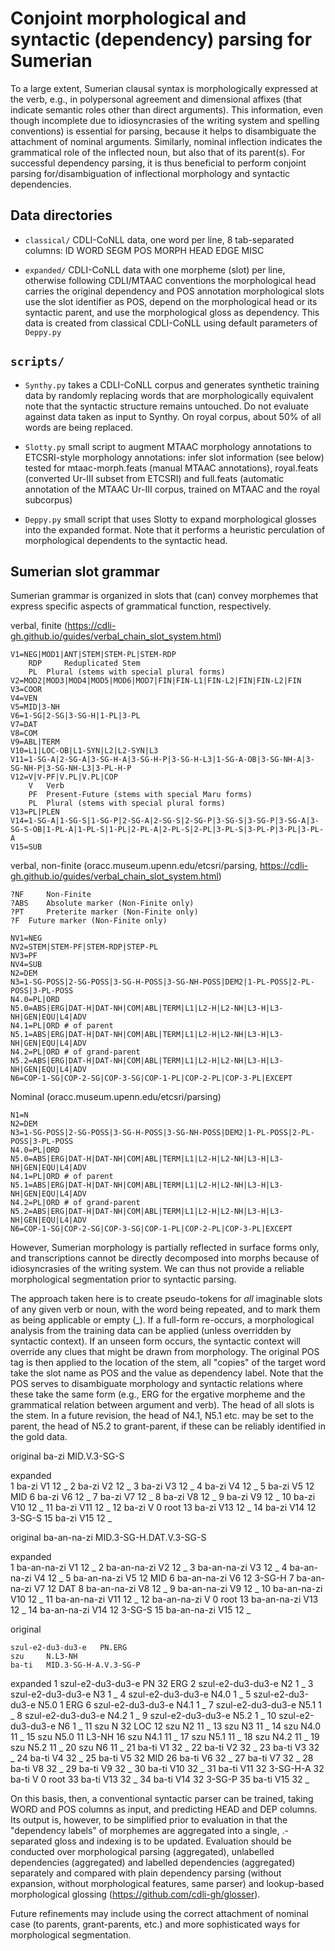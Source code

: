 # Conjoint morphological and syntactic (dependency) parsing for Sumerian

To a large extent, Sumerian clausal syntax is morphologically expressed at the verb, e.g., in polypersonal agreement and dimensional affixes (that indicate semantic roles other than direct arguments). This information, even though incomplete due to idiosyncrasies of the writing system and spelling conventions) is essential for parsing, because it helps to disambiguate the attachment of nominal arguments. Similarly, nominal inflection indicates the grammatical role of the inflected noun, but also that of its parent(s). For successful dependency parsing, it is thus beneficial to perform conjoint parsing for/disambiguation of inflectional morphology and syntactic dependencies.

## Data directories

- `classical/` 
	CDLI-CoNLL data, one word per line, 8 tab-separated columns: ID WORD SEGM POS MORPH HEAD EDGE MISC

- `expanded/`
	CDLI-CoNLL data with one morpheme (slot) per line, otherwise following CDLI/MTAAC conventions
	the morphological head carries the original dependency and POS annotation
	morphological slots use the slot identifier as POS, depend on the morphological head or its syntactic parent, and use the morphological gloss as dependency.
	This data is created from classical CDLI-CoNLL using default parameters of `Deppy.py`

	
## `scripts/`

- `Synthy.py`
	takes a CDLI-CoNLL corpus and generates synthetic training data by randomly replacing words that are morphologically equivalent
	note that the syntactic structure remains untouched. Do not evaluate against data taken as input to Synthy.
	On royal corpus, about 50% of all words are being replaced.

- `Slotty.py`
	small script to augment MTAAC morphology annotations to ETCSRI-style morphology annotations: infer slot information (see below)
	tested for mtaac-morph.feats (manual MTAAC annotations), royal.feats (converted Ur-III subset from ETCSRI) and full.feats (automatic annotation of the MTAAC Ur-III corpus, trained on MTAAC and the royal subcorpus)
	
- `Deppy.py`
	small script that uses Slotty to expand morphological glosses into the expanded format.
	Note that it performs a heuristic perculation of morphological dependents to the syntactic head.

## Sumerian slot grammar

Sumerian grammar is organized in slots that (can) convey morphemes that express specific aspects of grammatical function, respectively. 

verbal, finite (https://cdli-gh.github.io/guides/verbal_chain_slot_system.html)

	V1=NEG|MOD1|ANT|STEM|STEM-PL|STEM-RDP
		RDP 	Reduplicated Stem
		PL 	Plural (stems with special plural forms)
	V2=MOD2|MOD3|MOD4|MOD5|MOD6|MOD7|FIN|FIN-L1|FIN-L2|FIN|FIN-L2|FIN
	V3=COOR
	V4=VEN
	V5=MID|3-NH
	V6=1-SG|2-SG|3-SG-H|1-PL|3-PL
	V7=DAT
	V8=COM
	V9=ABL|TERM
	V10=L1|LOC-OB|L1-SYN|L2|L2-SYN|L3
	V11=1-SG-A|2-SG-A|3-SG-H-A|3-SG-H-P|3-SG-H-L3|1-SG-A-OB|3-SG-NH-A|3-SG-NH-P|3-SG-NH-L3|3-PL-H-P
	V12=V|V-PF|V.PL|V.PL|COP
		V 	Verb
		PF 	Present-Future (stems with special Maru forms)
		PL 	Plural (stems with special plural forms)
	V13=PL|PLEN
	V14=1-SG-A|1-SG-S|1-SG-P|2-SG-A|2-SG-S|2-SG-P|3-SG-S|3-SG-P|3-SG-A|3-SG-S-OB|1-PL-A|1-PL-S|1-PL|2-PL-A|2-PL-S|2-PL|3-PL-S|3-PL-P|3-PL|3-PL-A
	V15=SUB
		
verbal, non-finite (oracc.museum.upenn.edu/etcsri/parsing, https://cdli-gh.github.io/guides/verbal_chain_slot_system.html)

	?NF 	Non-Finite
	?ABS 	Absolute marker (Non-Finite only)
	?PT 	Preterite marker (Non-Finite only)
	?F 	Future marker (Non-Finite only)

	NV1=NEG
	NV2=STEM|STEM-PF|STEM-RDP|STEP-PL
	NV3=PF
	NV4=SUB
	N2=DEM
	N3=1-SG-POSS|2-SG-POSS|3-SG-H-POSS|3-SG-NH-POSS|DEM2|1-PL-POSS|2-PL-POSS|3-PL-POSS
	N4.0=PL|ORD
	N5.0=ABS|ERG|DAT-H|DAT-NH|COM|ABL|TERM|L1|L2-H|L2-NH|L3-H|L3-NH|GEN|EQU|L4|ADV
	N4.1=PL|ORD	# of parent
	N5.1=ABS|ERG|DAT-H|DAT-NH|COM|ABL|TERM|L1|L2-H|L2-NH|L3-H|L3-NH|GEN|EQU|L4|ADV
	N4.2=PL|ORD	# of grand-parent
	N5.2=ABS|ERG|DAT-H|DAT-NH|COM|ABL|TERM|L1|L2-H|L2-NH|L3-H|L3-NH|GEN|EQU|L4|ADV
	N6=COP-1-SG|COP-2-SG|COP-3-SG|COP-1-PL|COP-2-PL|COP-3-PL|EXCEPT
	
Nominal (oracc.museum.upenn.edu/etcsri/parsing)

	N1=N
	N2=DEM
	N3=1-SG-POSS|2-SG-POSS|3-SG-H-POSS|3-SG-NH-POSS|DEM2|1-PL-POSS|2-PL-POSS|3-PL-POSS
	N4.0=PL|ORD
	N5.0=ABS|ERG|DAT-H|DAT-NH|COM|ABL|TERM|L1|L2-H|L2-NH|L3-H|L3-NH|GEN|EQU|L4|ADV
	N4.1=PL|ORD	# of parent
	N5.1=ABS|ERG|DAT-H|DAT-NH|COM|ABL|TERM|L1|L2-H|L2-NH|L3-H|L3-NH|GEN|EQU|L4|ADV
	N4.2=PL|ORD	# of grand-parent
	N5.2=ABS|ERG|DAT-H|DAT-NH|COM|ABL|TERM|L1|L2-H|L2-NH|L3-H|L3-NH|GEN|EQU|L4|ADV
	N6=COP-1-SG|COP-2-SG|COP-3-SG|COP-1-PL|COP-2-PL|COP-3-PL|EXCEPT

However, Sumerian morphology is partially reflected in surface forms only, and transcriptions cannot be directly decomposed into morphs because of idiosyncrasies of the writing system. We can thus not provide a reliable morphological segmentation prior to syntactic parsing.

The approach taken here is to create pseudo-tokens for *all* imaginable slots of any given verb or noun, with the word being repeated, and to mark them as being applicable or empty (_). If a full-form re-occurs, a morphological analysis from the training data can be applied (unless overridden by syntactic context). If an unseen form occurs, the syntactic context will override any clues that might be drawn from morphology.
The original POS tag is then applied to the location of the stem, all "copies" of the target word take the slot name as POS and the value as dependency label. Note that the POS serves to disambiguate morphology and syntactic relations where these take the same form (e.g., ERG for the ergative morpheme and the grammatical relation between argument and verb). The head of all slots is the stem. In a future revision, the head of N4.1, N5.1 etc. may be set to the parent, the head of N5.2 to grant-parent, if these can be reliably identified in the gold data. 

original
	ba-zi	MID.V.3-SG-S		
	
expanded	
	1	ba-zi	V1	12	_
	2	ba-zi	V2	12	_
	3	ba-zi	V3	12	_
	4	ba-zi	V4	12	_
	5	ba-zi	V5	12	MID
	6	ba-zi	V6	12	_
	7	ba-zi	V7	12	_
	8	ba-zi	V8	12	_
	9	ba-zi	V9	12	_
	10	ba-zi	V10	12	_
	11	ba-zi	V11	12	_
	12	ba-zi	V	0	root
	13	ba-zi	V13	12	_
	14	ba-zi	V14	12	3-SG-S
	15	ba-zi	V15	12	_

original
	ba-an-na-zi	MID.3-SG-H.DAT.V.3-SG-S		
		
expanded		
	1	ba-an-na-zi	V1	12	_
	2	ba-an-na-zi	V2	12	_
	3	ba-an-na-zi	V3	12	_
	4	ba-an-na-zi	V4	12	_
	5	ba-an-na-zi	V5	12	MID
	6	ba-an-na-zi	V6	12	3-SG-H
	7	ba-an-na-zi	V7	12	DAT
	8	ba-an-na-zi	V8	12	_
	9	ba-an-na-zi	V9	12	_
	10	ba-an-na-zi	V10	12	_
	11	ba-an-na-zi	V11	12	_
	12	ba-an-na-zi	V	0	root
	13	ba-an-na-zi	V13	12	_
	14	ba-an-na-zi	V14	12	3-SG-S
	15	ba-an-na-zi	V15	12	_

original

	szul-e2-du3-du3-e 	PN.ERG
	szu 	N.L3-NH
	ba-ti 	MID.3-SG-H-A.V.3-SG-P

expanded
	1	szul-e2-du3-du3-e 	PN	32	ERG
	2	szul-e2-du3-du3-e 	N2	1	_
	3	szul-e2-du3-du3-e 	N3	1	_
	4	szul-e2-du3-du3-e 	N4.0	1	_
	5	szul-e2-du3-du3-e 	N5.0	1	ERG
	6	szul-e2-du3-du3-e 	N4.1	1	_
	7	szul-e2-du3-du3-e 	N5.1	1	_
	8	szul-e2-du3-du3-e 	N4.2	1	_
	9	szul-e2-du3-du3-e 	N5.2	1	_
	10	szul-e2-du3-du3-e 	N6	1	_
	11	szu 	N	32	LOC
	12	szu 	N2	11	_
	13	szu 	N3	11	_
	14	szu 	N4.0	11	_
	15	szu 	N5.0	11	L3-NH
	16	szu 	N4.1	11	_
	17	szu 	N5.1	11	_
	18	szu 	N4.2	11	_
	19	szu 	N5.2	11	_
	20	szu 	N6	11	_
	21	ba-ti 	V1	32	_
	22	ba-ti 	V2	32	_
	23	ba-ti 	V3	32	_
	24	ba-ti 	V4	32	_
	25	ba-ti 	V5	32	MID
	26	ba-ti 	V6	32	_
	27	ba-ti 	V7	32	_
	28	ba-ti 	V8	32	_
	29	ba-ti 	V9	32	_
	30	ba-ti 	V10	32	_
	31	ba-ti 	V11	32	3-SG-H-A
	32	ba-ti 	V	0	root
	33	ba-ti 	V13	32	_
	34	ba-ti 	V14	32	3-SG-P
	35	ba-ti 	V15	32	_

	
On this basis, then, a conventional syntactic parser can be trained, taking WORD and POS columns as input, and predicting HEAD and DEP columns. Its output is, however, to be simplified prior to evaluation in that the "dependency labels" of morphemes are aggregated into a single, .-separated gloss and indexing is to be updated. Evaluation should be conducted over morphological parsing (aggregated), unlabelled dependencies (aggregated) and labelled dependencies (aggregated) separately and compared with plain dependency parsing (without expansion, without morphological features, same parser) and lookup-based morphological glossing (https://github.com/cdli-gh/glosser).

Future refinements may include using the correct attachment of nominal case (to parents, grant-parents, etc.) and more sophisticated ways for morphological segmentation.
